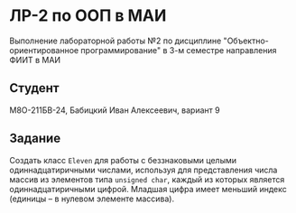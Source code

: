 # ЛР-2 по ООП в МАИ
Выполнение лабораторной работы №2 по дисциплине "Объектно-ориентированное программирование" в 3-м семестре направления ФИИТ в МАИ


## Студент
М8О-211БВ-24, Бабицкий Иван Алексеевич, вариант 9


## Задание
Создать класс `Eleven` для работы с беззнаковыми целыми одиннадцатиричными числами,
используя для представления числа массив из элементов типа `unsigned char`,
каждый из которых является одиннадцатиричными цифрой.
Младшая цифра имеет меньший индекс (единицы – в нулевом элементе массива). 
